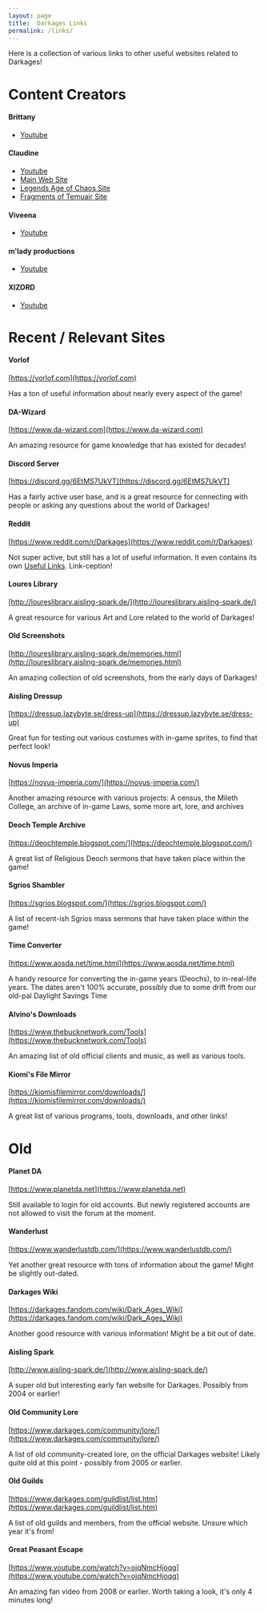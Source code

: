 ```yaml
---
layout: page
title:  Darkages Links
permalink: /links/
---
```

Here is a collection of various links to other useful websites related to Darkages!


# Content Creators

#### Brittany

- [Youtube](https://www.youtube.com/@BrittanyHamaru)

#### Claudine
- [Youtube](https://www.youtube.com/@SineadMcCauley)
- [Main Web Site](https://sevmccauley.wixsite.com/claudine)
- [Legends Age of Chaos Site](https://sevmccauley.wixsite.com/legends)
- [Fragments of Temuair Site](https://sevmccauley.wixsite.com/fragments)

#### Viveena
- [Youtube](https://www.youtube.com/@viveenachay6271)

#### m'lady productions
- [Youtube](https://www.youtube.com/@mladyproductions157)

#### XIZORD
- [Youtube](https://www.youtube.com/@Freakazoidx)

# Recent / Relevant Sites

#### Vorlof

[https://vorlof.com](https://vorlof.com)

Has a ton of useful information about nearly every aspect of the game!

#### DA-Wizard

[https://www.da-wizard.com](https://www.da-wizard.com)

An amazing resource for game knowledge that has existed for decades!

#### Discord Server

[https://discord.gg/6EtMS7UkVT](https://discord.gg/6EtMS7UkVT)

Has a fairly active user base, and is a great resource for connecting with people or asking any questions about the world of Darkages!

#### Reddit

[https://www.reddit.com/r/Darkages](https://www.reddit.com/r/Darkages)

Not super active, but still has a lot of useful information. It even contains its own [Useful Links](https://www.reddit.com/r/Darkages/comments/diy9jf/dark_ages_useful_links/). Link-ception!

#### Loures Library

[http://loureslibrary.aisling-spark.de/](http://loureslibrary.aisling-spark.de/)

A great resource for various Art and Lore related to the world of Darkages!

#### Old Screenshots

[http://loureslibrary.aisling-spark.de/memories.html](http://loureslibrary.aisling-spark.de/memories.html)

An amazing collection of old screenshots, from the early days of Darkages!

#### Aisling Dressup

[https://dressup.lazybyte.se/dress-up](https://dressup.lazybyte.se/dress-up)

Great fun for testing out various costumes with in-game sprites, to find that perfect look!

#### Novus Imperia

[https://novus-imperia.com/](https://novus-imperia.com/)

Another amazing resource with various projects: A census, the Mileth College, an archive of in-game Laws, some more art, lore, and archives

#### Deoch Temple Archive

[https://deochtemple.blogspot.com/](https://deochtemple.blogspot.com/)

A great list of Religious Deoch sermons that have taken place within the game!

#### Sgrios Shambler

[https://sgrios.blogspot.com/](https://sgrios.blogspot.com/)

A list of recent-ish Sgrios mass sermons that have taken place within the game! 

#### Time Converter

[https://www.aosda.net/time.html](https://www.aosda.net/time.html)

A handy resource for converting the in-game years (Deochs), to in-real-life years. The dates aren't 100% accurate, possibly due to some drift from our old-pal Daylight Savings Time

#### Alvino's Downloads

[https://www.thebucknetwork.com/Tools](https://www.thebucknetwork.com/Tools)

An amazing list of old official clients and music, as well as various tools.

#### Kiomi's File Mirror

[https://kiomisfilemirror.com/downloads/](https://kiomisfilemirror.com/downloads/)

A great list of various programs, tools, downloads, and other links!


# Old

#### Planet DA

[https://www.planetda.net](https://www.planetda.net)

Still available to login for old accounts. But newly registered accounts are not allowed to visit the forum at the moment.

#### Wanderlust

[https://www.wanderlustdb.com/](https://www.wanderlustdb.com/)

Yet another great resource with tons of information about the game! Might be slightly out-dated.

#### Darkages Wiki

[https://darkages.fandom.com/wiki/Dark_Ages_Wiki](https://darkages.fandom.com/wiki/Dark_Ages_Wiki)

Another good resource with various information! Might be a bit out of date.

#### Aisling Spark

[http://www.aisling-spark.de/](http://www.aisling-spark.de/)

A super old but interesting early fan website for Darkages. Possibly from 2004 or earlier!

#### Old Community Lore

[https://www.darkages.com/community/lore/](https://www.darkages.com/community/lore/)

A list of old community-created lore, on the official Darkages website! Likely quite old at this point - possibly from 2005 or earlier.

#### Old Guilds

[https://www.darkages.com/guildlist/list.htm](https://www.darkages.com/guildlist/list.htm)

A list of old guilds and members, from the official website. Unsure which year it's from!

#### Great Peasant Escape

[https://www.youtube.com/watch?v=ojqNmcHjoqg](https://www.youtube.com/watch?v=ojqNmcHjoqg)

An amazing fan video from 2008 or earlier. Worth taking a look, it's only 4 minutes long!
